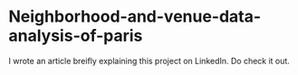 # Neighborhood-and-venue-data-analysis-of-paris

I wrote an article breifly explaining this project on LinkedIn. Do check it out. 
